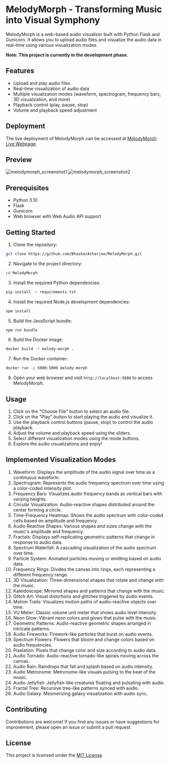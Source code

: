 # MelodyMorph - Transforming Music into Visual Symphony

MelodyMorph is a web-based audio visualizer built with Python Flask and Gunicorn. It allows you to upload audio files and visualize the audio data in real-time using various visualization modes.

**Note: This project is currently in the development phase.**

## Features

- Upload and play audio files
- Real-time visualization of audio data
- Multiple visualization modes (waveform, spectrogram, frequency bars, 3D visualization, and more)
- Playback control (play, pause, stop)
- Volume and playback speed adjustment

## Deployment

The live deployment of MelodyMorph can be accessed at [MelodyMorph Live Webpage](https://melodymorph.onrender.com/).


## Preview

![melodymorph_screenshot1](https://github.com/BhaskarAcharjee/MelodyMorph/assets/76872572/b254a208-df09-450f-88c7-566bd1d93f4d)
![melodymorph_screenshot2](https://github.com/BhaskarAcharjee/MelodyMorph/assets/76872572/d453ac6e-063b-4ad9-8c02-2a31bd730b98)

## Prerequisites

- Python 3.10
- Flask
- Gunicorn
- Web browser with Web Audio API support

## Getting Started

1. Clone the repository:

```bash
git clone https://github.com/BhaskarAcharjee/MelodyMorph.git
```

2. Navigate to the project directory:

```bash
cd MelodyMorph
```

3. Install the required Python dependencies:

```bash
pip install -r requirements.txt
```

4. Install the required Node.js development dependencies:

```bash
npm install
```

5. Build the JavaScript bundle:

```bash
npm run bundle
```

6. Build the Docker image:

```bash
docker build -t melody-morph .
```

7. Run the Docker container:

```bash
docker run -p 5000:5000 melody-morph
```

8. Open your web browser and visit `http://localhost:5000` to access MelodyMorph.

## Usage

1. Click on the "Choose File" button to select an audio file.
2. Click on the "Play" button to start playing the audio and visualize it.
3. Use the playback control buttons (pause, stop) to control the audio playback.
4. Adjust the volume and playback speed using the sliders.
5. Select different visualization modes using the mode buttons.
6. Explore the audio visualizations and enjoy!

## Implemented Visualization Modes

1. Waveform: Displays the amplitude of the audio signal over time as a continuous waveform.
2. Spectrogram: Represents the audio frequency spectrum over time using a color-coded intensity plot.
3. Frequency Bars: Visualizes audio frequency bands as vertical bars with varying heights.
4. Circular Visualization: Audio-reactive shapes distributed around the center forming a circle.
5. Time-Frequency Heatmap: Shows the audio spectrum with color-coded cells based on amplitude and frequency.
6. Audio Reactive Shapes: Various shapes and sizes change with the music's amplitude and frequency.
7. Fractals: Displays self-replicating geometric patterns that change in response to audio data.
8. Spectrum Waterfall: A cascading visualization of the audio spectrum over time.
9. Particle System: Animated particles moving or emitting based on audio data.
10. Frequency Rings: Divides the canvas into rings, each representing a different frequency range.
11. 3D Visualization: Three-dimensional shapes that rotate and change with the music.
12. Kaleidoscope: Mirrored shapes and patterns that change with the music.
13. Glitch Art: Visual distortions and glitches triggered by audio events.
14. Motion Trails: Visualizes motion paths of audio-reactive objects over time.
15. VU Meter: Classic volume unit meter that shows audio level intensity.
16. Neon Glow: Vibrant neon colors and glows that pulse with the music.
17. Geometric Patterns: Audio-reactive geometric shapes arranged in intricate patterns.
18. Audio Fireworks: Firework-like particles that burst on audio events.
19. Spectrum Flowers: Flowers that bloom and change colors based on audio frequencies.
20. Pixelation: Pixels that change color and size according to audio data.
21. Audio Tornado: Audio-reactive tornado-like spirals moving across the canvas.
22. Audio Rain: Raindrops that fall and splash based on audio intensity.
23. Audio Metronome: Metronome-like visuals pulsing to the beat of the music.
24. Audio Jellyfish: Jellyfish-like creatures floating and pulsating with audio.
25. Fractal Tree: Recursive tree-like patterns synced with audio.
26. Audio Galaxy: Mesmerizing galaxy visualization with audio sync.

## Contributing

Contributions are welcome! If you find any issues or have suggestions for improvement, please open an issue or submit a pull request.

## License

This project is licensed under the [MIT License](LICENSE).
